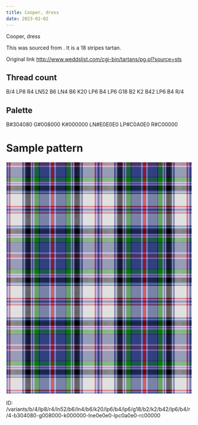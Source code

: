 ```yaml
---
title: Cooper, dress
date: 2023-02-02
---
```

Cooper, dress

This was sourced from <no value>.  It is a 18 stripes tartan.

Original link http://www.weddslist.com/cgi-bin/tartans/pg.pl?source=sts

## Thread count
B/4 LP8 R4 LN52 B6 LN4 B6 K20 LP6 B4 LP6 G18 B2 K2 B42 LP6 B4 R/4

## Palette
B#304080 G#008000 K#000000 LN#E0E0E0 LP#C0A0E0 R#C00000

# Sample pattern

![Tartan detail](tartan.png "B/4 LP8 R4 LN52 B6 LN4 B6 K20 LP6 B4 LP6 G18 B2 K2 B42 LP6 B4 R/4 tartan")

ID: /variants/b/4/lp8/r4/ln52/b6/ln4/b6/k20/lp6/b4/lp6/g18/b2/k2/b42/lp6/b4/r/4-b304080-g008000-k000000-lne0e0e0-lpc0a0e0-rc00000